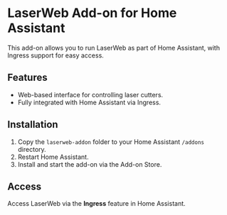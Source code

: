 # LaserWeb Add-on for Home Assistant

This add-on allows you to run LaserWeb as part of Home Assistant, with Ingress support for easy access.

## Features

- Web-based interface for controlling laser cutters.
- Fully integrated with Home Assistant via Ingress.

## Installation

1. Copy the `laserweb-addon` folder to your Home Assistant `/addons` directory.
2. Restart Home Assistant.
3. Install and start the add-on via the Add-on Store.

## Access

Access LaserWeb via the **Ingress** feature in Home Assistant.
